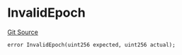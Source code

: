 # InvalidEpoch
[Git Source](https://github.com-VargaElod23/Taraxa-project/bridge/blob/996f61a29d91a8326c805bfdad924088129ae1a7/src/errors/ConnectorErrors.sol)


```solidity
error InvalidEpoch(uint256 expected, uint256 actual);
```

